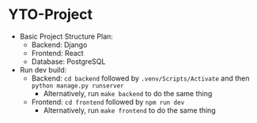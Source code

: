 # YTO-Project

-   Basic Project Structure Plan:
    -   Backend: Django
    -   Frontend: React
    -   Database: PostgreSQL
-   Run dev build:
    -   Backend: `cd backend` followed by `.venv/Scripts/Activate` and then `python manage.py runserver`
        -   Alternatively, run `make backend` to do the same thing
    -   Frontend: `cd frontend` followed by `npm run dev`
        -   Alternatively, run `make frontend` to do the same thing
